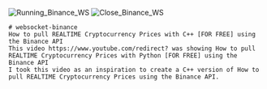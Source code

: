 ![Running_Binance_WS](https://github.com/user-attachments/assets/c64b8afd-277a-4619-8f03-256c41e001bd)
![Close_Binance_WS](https://github.com/user-attachments/assets/ffa9c1c4-9236-477a-82e2-25d24543246d)
```
# websocket-binance
How to pull REALTIME Cryptocurrency Prices with C++ [FOR FREE] using the Binance API
This video https://www.youtube.com/redirect? was showing How to pull REALTIME Cryptocurrency Prices with Python [FOR FREE] using the Binance API
I took this video as an inspiration to create a C++ version of How to pull REALTIME Cryptocurrency Prices using the Binance API.
```
